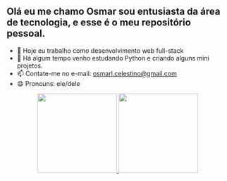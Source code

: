## Olá eu me chamo Osmar sou entusiasta da área de tecnologia, e esse é o meu repositório pessoal.

- 🔭 Hoje eu trabalho como desenvolvimento web full-stack
- 🌱 Há algum tempo venho estudando Python e criando alguns mini projetos.
- 📫 Contate-me no e-mail: osmarl.celestino@gmail.com
- 😄 Pronouns: ele/dele

<div align="center">
  <a href="https://www.linkedin.com/in/osmar-celestino/">
  <img height="180em" src="https://github-readme-stats.vercel.app/api?username=OsmarCelestino&show_icons=true&theme=dracula&include_all_commits=true&count_private=true"/>
  <img height="180em" src="https://github-readme-stats.vercel.app/api/top-langs/?username=OsmarCelestino&layout=compact&langs_count=7&theme=dracula"/>
</div>

